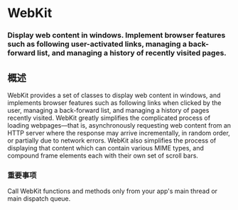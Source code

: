 # WebKit
### Display web content in windows. Implement browser features such as following user-activated links, managing a back-forward list, and managing a history of recently visited pages.
## 概述
WebKit provides a set of classes to display web content in windows, and implements browser features such as following links when clicked by the user, managing a back-forward list, and managing a history of pages recently visited. WebKit greatly simplifies the complicated process of loading webpages—that is, asynchronously requesting web content from an HTTP server where the response may arrive incrementally, in random order, or partially due to network errors. WebKit also simplifies the process of displaying that content which can contain various MIME types, and compound frame elements each with their own set of scroll bars.
### 重要事项
Call WebKit functions and methods only from your app's main thread or main dispatch queue.
